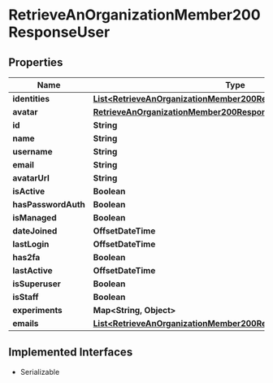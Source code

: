 

# RetrieveAnOrganizationMember200ResponseUser


## Properties

| Name | Type | Description | Notes |
|------------ | ------------- | ------------- | -------------|
|**identities** | [**List&lt;RetrieveAnOrganizationMember200ResponseUserIdentitiesInner&gt;**](RetrieveAnOrganizationMember200ResponseUserIdentitiesInner.md) |  |  [optional] |
|**avatar** | [**RetrieveAnOrganizationMember200ResponseUserAvatar**](RetrieveAnOrganizationMember200ResponseUserAvatar.md) |  |  [optional] |
|**id** | **String** |  |  |
|**name** | **String** |  |  |
|**username** | **String** |  |  |
|**email** | **String** |  |  |
|**avatarUrl** | **String** |  |  |
|**isActive** | **Boolean** |  |  |
|**hasPasswordAuth** | **Boolean** |  |  |
|**isManaged** | **Boolean** |  |  |
|**dateJoined** | **OffsetDateTime** |  |  |
|**lastLogin** | **OffsetDateTime** |  |  |
|**has2fa** | **Boolean** |  |  |
|**lastActive** | **OffsetDateTime** |  |  |
|**isSuperuser** | **Boolean** |  |  |
|**isStaff** | **Boolean** |  |  |
|**experiments** | **Map&lt;String, Object&gt;** |  |  |
|**emails** | [**List&lt;RetrieveAnOrganizationMember200ResponseUserEmailsInner&gt;**](RetrieveAnOrganizationMember200ResponseUserEmailsInner.md) |  |  |


## Implemented Interfaces

* Serializable


